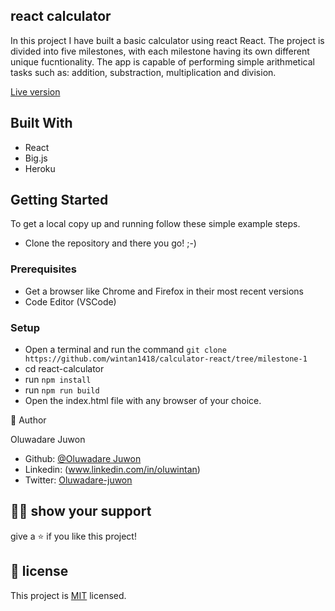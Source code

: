 ## react calculator
In this project I have  built a  basic calculator using react React. The project is divided into five milestones, with each milestone having its own different unique  fucntionality. The app is capable of performing simple arithmetical tasks such as: addition, substraction, multiplication and division.

[Live version](https://wintan-calculator.herokuapp.com/)

## Built With

- React
- Big.js
- Heroku

## Getting Started

To get a local copy up and running follow these simple example steps.

- Clone the repository and there you go! ;-)

### Prerequisites

- Get a browser like Chrome and Firefox in their most recent versions
- Code Editor (VSCode)

### Setup

- Open a terminal and run the command `git clone https://github.com/wintan1418/calculator-react/tree/milestone-1`
- cd react-calculator
- run `npm install`
- run `npm run build`
- Open the index.html file with any browser of your choice.


👤 Author

Oluwadare Juwon

- Github: [@Oluwadare Juwon](https://github.com/wintan1418)
- Linkedin: (www.linkedin.com/in/oluwintan)
- Twitter: [Oluwadare-juwon](https://twitter.com/@oluwadarejuwon)


## 🙋‍♂ show your support

give a ⭐️ if you like this project!

## 📝 license



This project is [MIT](LICENSE) licensed.